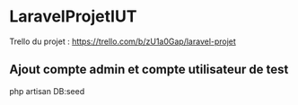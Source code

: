 # LaravelProjetIUT
Trello du projet : https://trello.com/b/zU1a0Gap/laravel-projet

## Ajout compte admin et compte utilisateur de test
php artisan DB:seed
 
